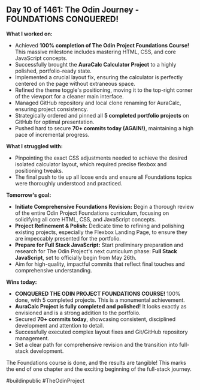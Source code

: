 ## Day 10 of 1461: The Odin Journey - FOUNDATIONS CONQUERED!

**What I worked on:**
- Achieved **100% completion of The Odin Project Foundations Course!** This massive milestone includes mastering HTML, CSS, and core JavaScript concepts.
- Successfully brought the **AuraCalc Calculator Project** to a highly polished, portfolio-ready state.
- Implemented a crucial layout fix, ensuring the calculator is perfectly centered on the page without extraneous space.
- Refined the theme toggle's positioning, moving it to the top-right corner of the viewport for a cleaner main interface.
- Managed GitHub repository and local clone renaming for AuraCalc, ensuring project consistency.
- Strategically ordered and pinned all **5 completed portfolio projects** on GitHub for optimal presentation.
- Pushed hard to secure **70+ commits today (AGAIN!)**, maintaining a high pace of incremental progress.

**What I struggled with:**
- Pinpointing the exact CSS adjustments needed to achieve the desired isolated calculator layout, which required precise flexbox and positioning tweaks.
- The final push to tie up all loose ends and ensure all Foundations topics were thoroughly understood and practiced.

**Tomorrow's goal:**
- **Initiate Comprehensive Foundations Revision:** Begin a thorough review of the entire Odin Project Foundations curriculum, focusing on solidifying all core HTML, CSS, and JavaScript concepts.
- **Project Refinement & Polish:** Dedicate time to refining and polishing existing projects, especially the Flexbox Landing Page, to ensure they are impeccably presented for the portfolio.
- **Prepare for Full Stack JavaScript:** Start preliminary preparation and research for The Odin Project's next curriculum phase: **Full Stack JavaScript**, set to officially begin from May 26th.
- Aim for high-quality, impactful commits that reflect final touches and comprehensive understanding.

**Wins today:**
- **CONQUERED THE ODIN PROJECT FOUNDATIONS COURSE!** 100% done, with 5 completed projects. This is a monumental achievement.
- **AuraCalc Project is fully completed and polished!** It looks exactly as envisioned and is a strong addition to the portfolio.
- Secured **70+ commits today**, showcasing consistent, disciplined development and attention to detail.
- Successfully executed complex layout fixes and Git/GitHub repository management.
- Set a clear path for comprehensive revision and the transition into full-stack development.

The Foundations course is done, and the results are tangible! This marks the end of one chapter and the exciting beginning of the full-stack journey.

#buildinpublic #TheOdinProject